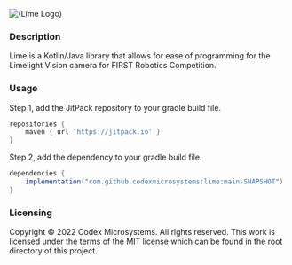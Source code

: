 ![(Lime Logo)](https://raw.githubusercontent.com/codexmicrosystems/brand-guidelines/main/logo/lime-logo.png)

### Description
Lime is a Kotlin/Java library that allows for ease of programming for the Limelight Vision camera for FIRST Robotics Competition.

### Usage
Step 1, add the JitPack repository to your gradle build file.
```gradle
repositories {
	maven { url 'https://jitpack.io' }
}
```

Step 2, add the dependency to your gradle build file.
```gradle
dependencies {
	implementation("com.github.codexmicrosystems:lime:main-SNAPSHOT")
}
```

### Licensing
Copyright © 2022 Codex Microsystems. All rights reserved. This work is licensed under the terms of the MIT license which can be found in the root directory of this project.